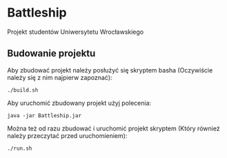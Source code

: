 # Battleship
Projekt studentów Uniwersytetu Wrocławskiego

## Budowanie projektu

Aby zbudować projekt należy posłużyć się skryptem basha (Oczywiście należy się z nim najpierw zapoznać):

    ./build.sh

Aby uruchomić zbudowany projekt użyj polecenia:

    java -jar Battleship.jar

Można też od razu zbudować i uruchomić projekt skryptem (Który również należy przeczytać przed uruchomieniem):

    ./run.sh

